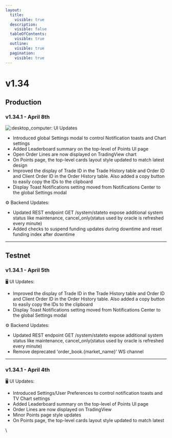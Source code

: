 ```yaml
---
layout:
  title:
    visible: true
  description:
    visible: false
  tableOfContents:
    visible: true
  outline:
    visible: true
  pagination:
    visible: true
---
```


# v1.34

## Production

### v1.34.1 - April 8th

![:desktop\_computer:](https://a.slack-edge.com/production-standard-emoji-assets/14.0/apple-medium/1f5a5-fe0f.png) UI Updates

* Introduced global Settings modal to control Notification toasts and Chart settings&#x20;
* Added Leaderboard summary on the top-level of Points UI page&#x20;
* Open Order Lines are now displayed on TradingView chart&#x20;
* On Points page, the top-level cards layout style updated to match latest design&#x20;
* Improved the display of Trade ID in the Trade History table and Order ID and Client Order ID in the Order History table. Also added a copy button to easily copy the IDs to the clipboard&#x20;
* Display Toast Notifications setting moved from Notifications Center to the global Settings modal

⚙️ Backend Updates:&#x20;

* Updated REST endpoint GET /system/stateto expose additional system status like maintenance, cancel\_only(status used by oracle is refreshed every minute)&#x20;
* Added checks to suspend funding updates during downtime and reset funding index after downtime

***

## Testnet

### v1.34.1 - April 5th

🖥️ UI Updates:&#x20;

* Improved the display of Trade ID in the Trade History table and Order ID and Client Order ID in the Order History table. Also added a copy button to easily copy the IDs to the clipboard&#x20;
* Display Toast Notifications setting moved from Notifications Center to the global Settings modal

⚙️ Backend Updates:&#x20;

* Updated REST endpoint GET /system/stateto expose additional system status like maintenance, cancel\_only(status used by oracle is refreshed every minute)&#x20;
* Remove deprecated 'order\_book.{market\_name}' WS channel

***

### v1.34.1 - April 4th

🖥️ UI Updates:&#x20;

* Introduced Settings/User Preferences to control notification toasts and TV Chart settings&#x20;
* Added Leaderboard summary on the top-level of Points UI page&#x20;
* Order Lines are now displayed on TradingView&#x20;
* Minor Points page style updates&#x20;
* On Points page, the top-level cards layout style updated to match latest

\
